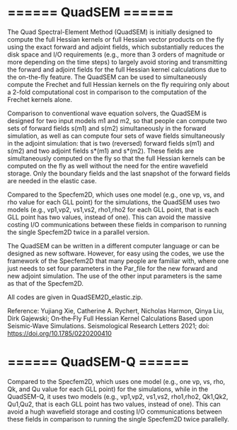 # ====== QuadSEM ======

The Quad Spectral-Element Method (QuadSEM) is initially designed to compute the full Hessian kernels or full Hessian vector products on the fly using the exact forward and adjoint fields, which substantially reduces the disk space and I/O requirements (e.g., more than 3 orders of magnitude or more depending on the time steps) to largely avoid storing and transmitting the forward and adjoint fields for the full Hessian kernel calculations due to the on-the-fly feature. The QuadSEM can be used to simultaneously compute the Frechet and full Hessian kernels on the fly requiring only about a 2-fold computational cost in comparison to the computation of the Frechet kernels alone.

Comparison to conventional wave equation solvers, the QuadSEM is designed for two input models m1 and m2, so that people can compute two sets of forward fields s(m1) and s(m2) simultaneously in the forward simulation, as well as can compute four sets of wave fields simultaneously in the adjoint simulation: that is two (reversed) forward fields s(m1) and s(m2) and two adjoint fields s*(m1) and s*(m2). These fields are simultaneously computed on the fly so that the full Hessian kernels can be computed on the fly as well without the need for the entire wavefield storage. Only the boundary fields and the last snapshot of the forward fields are needed in the elastic case.

Compared to the Specfem2D, which uses one model (e.g., one vp, vs, and rho value for each GLL point) for the simulations, the QuadSEM uses two models (e.g., vp1,vp2, vs1,vs2, rho1,rho2 for each GLL point, that is each GLL point has two values, instead of one). This can avoid the massive costing I/O communications between these fields in comparison to running the single Specfem2D twice in a parallel version.

The QuadSEM can be written in a different computer language or can be designed as new software. However, for easy using the codes, we use the framework of the Specfem2D that many people are familiar with, where one just needs to set four parameters in the Par_file for the new forward and new adjoint simulation. The use of the other input parameters is the same as that of the Specfem2D. 

All codes are given in QuadSEM2D_elastic.zip.

Reference:
Yujiang Xie, Catherine A. Rychert, Nicholas Harmon, Qinya Liu, Dirk Gajewski; On‐the‐Fly Full Hessian Kernel Calculations Based upon Seismic‐Wave Simulations. Seismological Research Letters 2021; doi: https://doi.org/10.1785/0220200410

# ====== QuadSEM-Q ======
Compared to the Specfem2D, which uses one model (e.g., one vp, vs, rho, Qk, and Qu value for each GLL point) for the simulations, while in the QuadSEM-Q, it uses two models (e.g., vp1,vp2, vs1,vs2, rho1,rho2, Qk1,Qk2, Qu1,Qu2, that is each GLL point has two values, instead of one). This can avoid a hugh wavefield storage and costing I/O communications between these fields in comparison to running the single Specfem2D twice parallelly.

